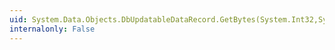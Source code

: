 ```yaml
---
uid: System.Data.Objects.DbUpdatableDataRecord.GetBytes(System.Int32,System.Int64,System.Byte[],System.Int32,System.Int32)
internalonly: False
---
```

